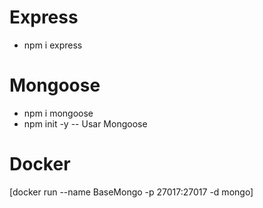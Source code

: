 # Express

-   npm i express

# Mongoose
-   npm i mongoose
-   npm init -y      -- Usar Mongoose

# Docker
 [docker run --name BaseMongo -p 27017:27017 -d mongo]